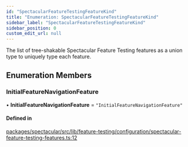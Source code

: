 ```yaml
---
id: "SpectacularFeatureTestingFeatureKind"
title: "Enumeration: SpectacularFeatureTestingFeatureKind"
sidebar_label: "SpectacularFeatureTestingFeatureKind"
sidebar_position: 0
custom_edit_url: null
---
```


The list of tree-shakable Spectacular Feature Testing features as a union
type to uniquely type each feature.

## Enumeration Members

### InitialFeatureNavigationFeature

• **InitialFeatureNavigationFeature** = ``"InitialFeatureNavigationFeature"``

#### Defined in

[packages/spectacular/src/lib/feature-testing/configuration/spectacular-feature-testing-features.ts:12](https://github.com/ngworker/ngworker/blob/b782ad5/packages/spectacular/src/lib/feature-testing/configuration/spectacular-feature-testing-features.ts#L12)
